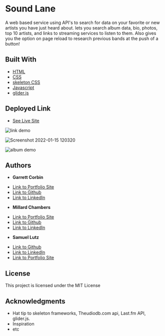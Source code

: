 # Sound Lane


A web based service using API's to search for data on your favorite or new artists you have just heard about. lets you search album data, bio, photos, top 10 artists, and links to streaming services to listen to them. Also gives you the option on page reload to research previous bands at the push of a button!


## Built With

* [HTML](https://developer.mozilla.org/en-US/docs/Web/HTML)
* [CSS](https://developer.mozilla.org/en-US/docs/Web/CSS)
* [skeleton CSS](http://getskeleton.com/)
* [Javascript](https://developer.mozilla.org/en-US/docs/Web/JavaScript)
* [glider.js](https://glidejs.com/docs/setup/)

## Deployed Link

* [See Live Site](https://samuellutz.github.io/Music-Project/)

![link demo](https://user-images.githubusercontent.com/91674571/149679364-ede25e69-27c2-4d2c-bc6a-5262a254649f.gif)

![Screenshot 2022-01-15 120320](https://user-images.githubusercontent.com/91674571/149679369-7dea2657-7e1a-4c0c-8218-c8f1bb4dec88.png)

![album demo](https://user-images.githubusercontent.com/91674571/149679373-9fd35325-228c-40a4-b6e8-3e37b713a0cc.gif)

## Authors

* **Garrett Corbin** 
- [Link to Portfolio Site](https://antieatingactivist.github.io/portfolio/)
- [Link to Github](https://github.com/antieatingactivist)
- [Link to LinkedIn](https://www.linkedin.com/in/garrett-corbin-7a7777227/)

* **Millard Chambers** 
- [Link to Portfolio Site](https://mchambersiv.github.io/html-portfolio-1/)
- [Link to Github](https://github.com/MChambersIV)
- [Link to LinkedIn](www.linkedin.com/in/millard-chambers-985448228)

* **Samuel Lutz** 
- [Link to Github](https://github.com/samuellutz)
- [Link to LinkedIn](https://www.linkedin.com/in/samuel-lutz-77138020b/)
- [Link to Portfolio Site](https://www.linkedin.com/in/samuel-lutz-77138020b/)


## License

This project is licensed under the MIT License 

## Acknowledgments

* Hat tip to skeleton frameworks, Theudiodb.com api, Last.fm API, glider.js.
* Inspiration
* etc
